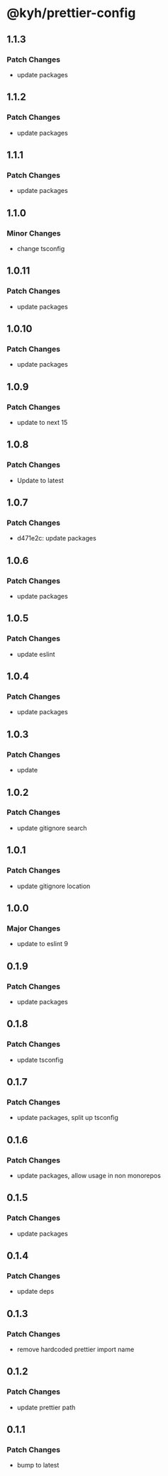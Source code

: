 # @kyh/prettier-config

## 1.1.3

### Patch Changes

- update packages

## 1.1.2

### Patch Changes

- update packages

## 1.1.1

### Patch Changes

- update packages

## 1.1.0

### Minor Changes

- change tsconfig

## 1.0.11

### Patch Changes

- update packages

## 1.0.10

### Patch Changes

- update packages

## 1.0.9

### Patch Changes

- update to next 15

## 1.0.8

### Patch Changes

- Update to latest

## 1.0.7

### Patch Changes

- d471e2c: update packages

## 1.0.6

### Patch Changes

- update packages

## 1.0.5

### Patch Changes

- update eslint

## 1.0.4

### Patch Changes

- update packages

## 1.0.3

### Patch Changes

- update

## 1.0.2

### Patch Changes

- update gitignore search

## 1.0.1

### Patch Changes

- update gitignore location

## 1.0.0

### Major Changes

- update to eslint 9

## 0.1.9

### Patch Changes

- update packages

## 0.1.8

### Patch Changes

- update tsconfig

## 0.1.7

### Patch Changes

- update packages, split up tsconfig

## 0.1.6

### Patch Changes

- update packages, allow usage in non monorepos

## 0.1.5

### Patch Changes

- update packages

## 0.1.4

### Patch Changes

- update deps

## 0.1.3

### Patch Changes

- remove hardcoded prettier import name

## 0.1.2

### Patch Changes

- update prettier path

## 0.1.1

### Patch Changes

- bump to latest
